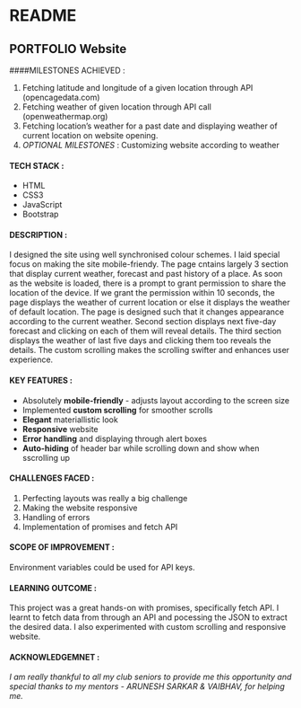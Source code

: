 # README

## PORTFOLIO Website

####MILESTONES ACHIEVED :

1. Fetching latitude and longitude of a given location through API (opencagedata.com)
2. Fetching weather of given location through API call (openweathermap.org)
3. Fetching location’s weather for a past date and displaying weather of current location on website opening.
4. _OPTIONAL MILESTONES_ :  Customizing website according to weather

#### TECH STACK :

- HTML
- CSS3
- JavaScript
- Bootstrap

#### DESCRIPTION :

I designed the site using well synchronised colour schemes. I laid special focus on making the site mobile-friendy. The page cntains largely 3 section that display current weather, forecast and past history of a place. As soon as the website is loaded, there is a prompt to grant permission to share the location of the device. If we grant the permission within 10 seconds, the page displays the weather of current location or else it displays the weather of default location. The page is designed such that it changes appearance according to the current weather. Second section displays next five-day forecast and clicking on each of them will reveal details. The third section displays the weather of last five days and clicking them too reveals the details. The custom scrolling makes the scrolling swifter and enhances user experience.

#### KEY FEATURES :

- Absolutely **mobile-friendly** - adjusts layout according to the screen size
- Implemented **custom scrolling** for smoother scrolls 
- **Elegant** materiallistic look
- **Responsive** website
- **Error handling** and displaying through alert boxes
- **Auto-hiding** of header bar while scrolling down and show when sscrolling up

#### CHALLENGES FACED :

1. Perfecting layouts was really a big challenge
2. Making the website responsive
3. Handling of errors
4. Implementation of promises and fetch API

#### SCOPE OF IMPROVEMENT :

Environment variables could be used for API keys.

#### LEARNING OUTCOME :

This project was a great hands-on with promises, specifically fetch API. I learnt to fetch data from through an API and pocessing the JSON to extract the desired data. I also experimented with custom scrolling and responsive website.

#### ACKNOWLEDGEMNET :
_I am really thankful to all my club seniors to provide me this opportunity and special thanks to my mentors - ARUNESH SARKAR & VAIBHAV, for helping me._